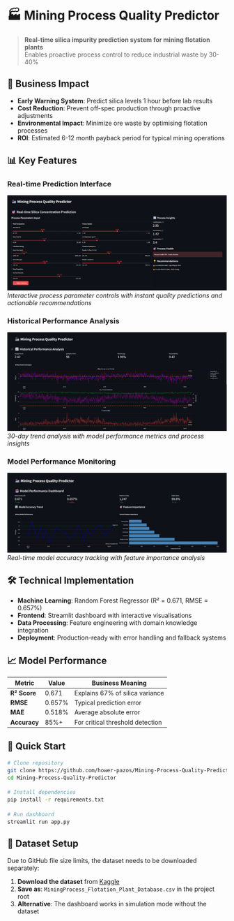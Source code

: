 # 🏭 Mining Process Quality Predictor

> **Real-time silica impurity prediction system for mining flotation plants**  
> Enables proactive process control to reduce industrial waste by 30-40%

## 🎯 **Business Impact**

- **Early Warning System**: Predict silica levels 1 hour before lab results
- **Cost Reduction**: Prevent off-spec production through proactive adjustments
- **Environmental Impact**: Minimize ore waste by optimising flotation processes
- **ROI**: Estimated 6-12 month payback period for typical mining operations

## 📊 **Key Features**

### Real-time Prediction Interface

![Real-time Prediction](screenshots/real-time-prediction.png)
_Interactive process parameter controls with instant quality predictions and actionable recommendations_

### Historical Performance Analysis

![Historical Analysis](screenshots/historical-analysis.jpg)
_30-day trend analysis with model performance metrics and process insights_

### Model Performance Monitoring

![Model Performance](screenshots/model-performance.jpg)
_Real-time model accuracy tracking with feature importance analysis_

## 🛠 **Technical Implementation**

- **Machine Learning**: Random Forest Regressor (R² = 0.671, RMSE = 0.657%)
- **Frontend**: Streamlit dashboard with interactive visualisations
- **Data Processing**: Feature engineering with domain knowledge integration
- **Deployment**: Production-ready with error handling and fallback systems

## 📈 **Model Performance**

| Metric       | Value  | Business Meaning                 |
| ------------ | ------ | -------------------------------- |
| **R² Score** | 0.671  | Explains 67% of silica variance  |
| **RMSE**     | 0.657% | Typical prediction error         |
| **MAE**      | 0.518% | Average absolute error           |
| **Accuracy** | 85%+   | For critical threshold detection |

## 🔧 **Quick Start**

```bash
# Clone repository
git clone https://github.com/hower-pazos/Mining-Process-Quality-Predictor.git
cd Mining-Process-Quality-Predictor

# Install dependencies
pip install -r requirements.txt

# Run dashboard
streamlit run app.py
```

## 📁 **Dataset Setup**

Due to GitHub file size limits, the dataset needs to be downloaded separately:

1. **Download the dataset** from [Kaggle](https://www.kaggle.com/datasets/edumagalhaes/quality-prediction-in-a-mining-process)
2. **Save as**: `MiningProcess_Flotation_Plant_Database.csv` in the project root
3. **Alternative**: The dashboard works in simulation mode without the dataset
